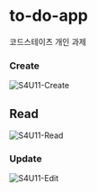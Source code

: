 # to-do-app
코드스테이츠 개인 과제


### Create
![S4U11-Create](https://user-images.githubusercontent.com/67787776/217712742-fc14b7f1-3729-45c8-9788-271253832a68.gif)

## Read
![S4U11-Read](https://user-images.githubusercontent.com/67787776/217709361-3b129f1d-d9af-4ee9-82ec-5659adbec983.gif)

### Update
![S4U11-Edit](https://user-images.githubusercontent.com/67787776/217713820-5aaf1bfe-25ef-494e-af28-802914b39e35.gif)
